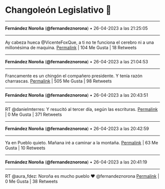 # Changoleón Legislativo 🙈
*****
**Fernández Noroña** (**@fernandeznorona**) • 26-04-2023 a las 21:25:05
*****
Ay cabeza hueca @VicenteFoxQue, a ti no te funciona el cerebro ni a una millonésima de maquina.
[Permalink](https://twitter.com/fernandeznorona/status/1651457417241300992) | 104 Me Gusta | 18 Retweets
*****
**Fernández Noroña** (**@fernandeznorona**) • 26-04-2023 a las 21:04:53
*****
Francamente es un chingón el compañero presidente. Y tenía razón charrascas.
[Permalink](https://twitter.com/fernandeznorona/status/1651452334390534144) | 505 Me Gusta | 98 Retweets
*****
**Fernández Noroña** (**@fernandeznorona**) • 26-04-2023 a las 20:43:51
*****
RT @danielmterres: Y resucitó al tercer día, según las escrituras.
[Permalink](https://twitter.com/fernandeznorona/status/1651447040533204992) | 0 Me Gusta | 371 Retweets
*****
**Fernández Noroña** (**@fernandeznorona**) • 26-04-2023 a las 20:42:59
*****
Ya en Pueblo quieto. Mañana iré a caminar a la montaña.
[Permalink](https://twitter.com/fernandeznorona/status/1651446823796772865) | 63 Me Gusta | 10 Retweets
*****
**Fernández Noroña** (**@fernandeznorona**) • 26-04-2023 a las 20:41:19
*****
RT @aura_fdez: Noroña es mucho pueblo ❤️
@fernandeznorona
[Permalink](https://twitter.com/fernandeznorona/status/1651446403598794752) | 0 Me Gusta | 38 Retweets